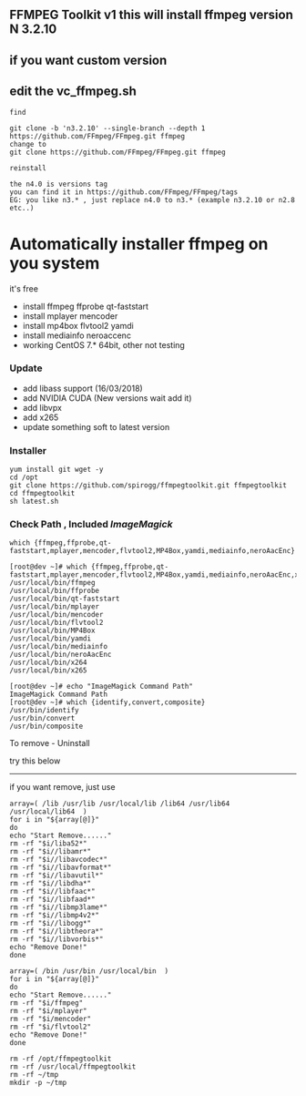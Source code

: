 
##  FFMPEG Toolkit v1  this will install ffmpeg version N 3.2.10
## if you want custom version
## edit the vc_ffmpeg.sh

```
find

git clone -b 'n3.2.10' --single-branch --depth 1 https://github.com/FFmpeg/FFmpeg.git ffmpeg
change to
git clone https://github.com/FFmpeg/FFmpeg.git ffmpeg

reinstall

the n4.0 is versions tag
you can find it in https://github.com/FFmpeg/FFmpeg/tags
EG: you like n3.* , just replace n4.0 to n3.* (example n3.2.10 or n2.8 etc..) 
```

# Automatically installer ffmpeg on you system
it's free  

 * install ffmpeg ffprobe qt-faststart
 * install mplayer mencoder
 * install mp4box flvtool2 yamdi
 * install mediainfo neroaccenc 
 * working CentOS 7.* 64bit, other not testing

### Update
 * add libass support (16/03/2018)
 * add NVIDIA CUDA   (New versions wait add it)
 * add libvpx
 * add x265
 * update something soft to latest version

### Installer  
```
yum install git wget -y 
cd /opt
git clone https://github.com/spirogg/ffmpegtoolkit.git ffmpegtoolkit
cd ffmpegtoolkit
sh latest.sh
```
  
### Check Path  , Included  *ImageMagick*
```
which {ffmpeg,ffprobe,qt-faststart,mplayer,mencoder,flvtool2,MP4Box,yamdi,mediainfo,neroAacEnc}  
```

```
[root@dev ~]# which {ffmpeg,ffprobe,qt-faststart,mplayer,mencoder,flvtool2,MP4Box,yamdi,mediainfo,neroAacEnc,x264,x265}
/usr/local/bin/ffmpeg
/usr/local/bin/ffprobe
/usr/local/bin/qt-faststart
/usr/local/bin/mplayer
/usr/local/bin/mencoder
/usr/local/bin/flvtool2
/usr/local/bin/MP4Box
/usr/local/bin/yamdi
/usr/local/bin/mediainfo
/usr/local/bin/neroAacEnc
/usr/local/bin/x264
/usr/local/bin/x265
      
[root@dev ~]# echo "ImageMagick Command Path"
ImageMagick Command Path
[root@dev ~]# which {identify,convert,composite}
/usr/bin/identify
/usr/bin/convert
/usr/bin/composite

```
To remove - Uninstall

try this below

---------------------

if you want remove, just use
```
array=( /lib /usr/lib /usr/local/lib /lib64 /usr/lib64 /usr/local/lib64  )
for i in "${array[@]}"
do
echo "Start Remove......"
rm -rf "$i/liba52*"
rm -rf "$i//libamr*"
rm -rf "$i//libavcodec*"
rm -rf "$i//libavformat*"
rm -rf "$i//libavutil*"
rm -rf "$i//libdha*"
rm -rf "$i//libfaac*"
rm -rf "$i//libfaad*"
rm -rf "$i//libmp3lame*"
rm -rf "$i//libmp4v2*"
rm -rf "$i//libogg*"
rm -rf "$i//libtheora*"
rm -rf "$i//libvorbis*"
echo "Remove Done!"
done

array=( /bin /usr/bin /usr/local/bin  )
for i in "${array[@]}"
do
echo "Start Remove......"
rm -rf "$i/ffmpeg"
rm -rf "$i/mplayer"
rm -rf "$i/mencoder"
rm -rf "$i/flvtool2"
echo "Remove Done!"
done

rm -rf /opt/ffmpegtoolkit
rm -rf /usr/local/ffmpegtoolkit
rm -rf ~/tmp
mkdir -p ~/tmp
```
